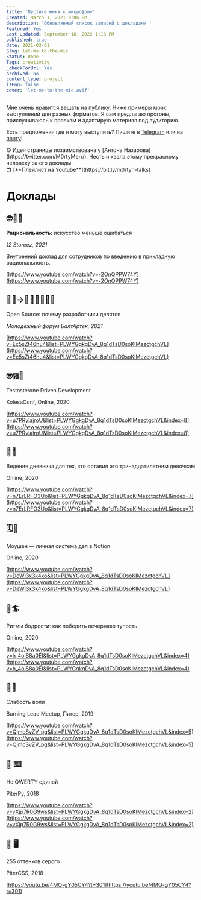 ```yaml
---
title: 'Пустите меня к микрофону'
Created: March 1, 2021 9:06 PM
description: 'Обновляемый список записей с докладами '
Featured: Yes
Last Updated: September 18, 2022 1:18 PM
published: true
date: 2021-03-01
Slug: let-me-to-the-mic
Status: Done
Tags: creativity
_checkForUrl: Yes
archived: No
content_type: project
isEng: false
cover: 'let-me-to-the-mic.avif'
---
```


Мне очень нравится вещать на публику. Ниже примеры моих выступлений для разных форматов. Я сам предлагаю прогоны, прислушиваюсь к правкам и адаптирую материал под аудиторию.

Есть предложения где я могу выступить? Пишите в [Telegram](https://t.me/m0rtyn) или на [почту](mailto:mrtnsn.dev@gmail.com)!

<aside>
©️ Идея страницы позаимствована у [Антона Назарова](https://twitter.com/M0rtyMerr/). Честь и хвала этому прекрасному человеку за его доклады.

</aside>

<aside>
📺 [**Плейлист на Youtube**](https://bit.ly/m0rtyn-talks)

</aside>

# Доклады

## 🤓🧠🐵
**Рациональность**: искусство меньше ошибаться

*12 Storeez, 2021*

Внутренний доклад для сотрудников по введению в прикладную рациональность.

[https://www.youtube.com/watch?v=-2OnQPPW74Y](https://www.youtube.com/watch?v=-2OnQPPW74Y)

## 🧑‍💻→🧑‍💻🧑‍💻🧑‍💻
Open Source: почему разработчики делятся

*Молодёжный форум БалтАртек, 2021*

[https://www.youtube.com/watch?v=Ec5sZt46hu4&list=PLWYGgkgDvA_8q1dTsD0soKIMezctgchVL](https://www.youtube.com/watch?v=Ec5sZt46hu4&list=PLWYGgkgDvA_8q1dTsD0soKIMezctgchVL)

## 🤓🆚🤤
Testosterone Driven Development

 KolesaConf, Online, 2020

[https://www.youtube.com/watch?v=u7PRylajroU&list=PLWYGgkgDvA_8q1dTsD0soKIMezctgchVL&index=8](https://www.youtube.com/watch?v=u7PRylajroU&list=PLWYGgkgDvA_8q1dTsD0soKIMezctgchVL&index=8)

## 👧📝
Ведение дневника для тех, кто оставил это тринадцатилетним девочкам

Online, 2020

[https://www.youtube.com/watch?v=n7ErLRFO3Uo&list=PLWYGgkgDvA_8q1dTsD0soKIMezctgchVL&index=7](https://www.youtube.com/watch?v=n7ErLRFO3Uo&list=PLWYGgkgDvA_8q1dTsD0soKIMezctgchVL&index=7)

## 🗓🏃
Моушен — личная система дел в Notion

Online, 2020

[https://www.youtube.com/watch?v=DeWI3x3k4xo&list=PLWYGgkgDvA_8q1dTsD0soKIMezctgchVL](https://www.youtube.com/watch?v=DeWI3x3k4xo&list=PLWYGgkgDvA_8q1dTsD0soKIMezctgchVL)

## 🌊🏄 
Ритмы бодрости: как победить вечернюю тупость

Online, 2020

[https://www.youtube.com/watch?v=h_4oiS8a0EI&list=PLWYGgkgDvA_8q1dTsD0soKIMezctgchVL&index=4](https://www.youtube.com/watch?v=h_4oiS8a0EI&list=PLWYGgkgDvA_8q1dTsD0soKIMezctgchVL&index=4)

## 🧠🔋
Слабость воли

Burning Lead Meetup, Питер, 2019

[https://www.youtube.com/watch?v=QjmcSvZV_pg&list=PLWYGgkgDvA_8q1dTsD0soKIMezctgchVL&index=5](https://www.youtube.com/watch?v=QjmcSvZV_pg&list=PLWYGgkgDvA_8q1dTsD0soKIMezctgchVL&index=5)

## 🧪 ⌨️
Не QWERTY единой

PiterPy, 2018

[https://www.youtube.com/watch?v=vXjp7R0G9ws&list=PLWYGgkgDvA_8q1dTsD0soKIMezctgchVL&index=2](https://www.youtube.com/watch?v=vXjp7R0G9ws&list=PLWYGgkgDvA_8q1dTsD0soKIMezctgchVL&index=2)

## 🎨 🖥
255 оттенков серого

PiterCSS, 2018

[https://youtu.be/4MQ-gY05CY4?t=301](https://youtu.be/4MQ-gY05CY4?t=301)
